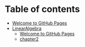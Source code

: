 # Table of contents

* [Welcome to GitHub Pages](README.md)
* [LinearAlgebra](linearalgebra/README.md)
  * [Welcome to GitHub Pages](linearalgebra/test.md)
  * [chapter2](linearalgebra/chapter2.md)

